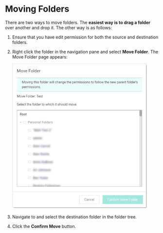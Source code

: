 [title]: # (Moving Folders)
[tags]: # (XXX)
[priority]: # (70)

# Moving Folders

There are two ways to move folders. The **easiest way is to drag a folder** over another and drop it. The other way is as follows:

1. Ensure that you have edit permission for both the source and destination folders.

1. Right click the folder in the navigation pane and select **Move Folder**. The Move Folder page appears:

   <img src="images/1568051612480.png" alt="1568051612480" style="zoom:67%;" />

1. Navigate to and select the destination folder in the folder tree.

1. Click the **Confirm Move** button.
